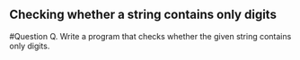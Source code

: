 ## Checking whether a string contains only digits

#Question
Q. Write a program that checks whether the given string contains only digits.


